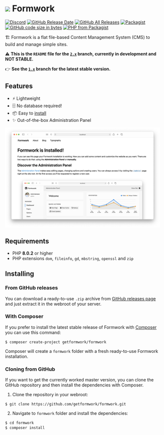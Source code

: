 # <img src="panel/assets/images/icon.svg" height="28"> Formwork

[![Discord](https://img.shields.io/discord/637658168754831380?color=%235865f2&label=chat&logo=discord&logoColor=%23fff)](https://discord.gg/5Q3BmNY)
[![GitHub Release Date](https://img.shields.io/github/release-date/getformwork/formwork.svg)](https://github.com/getformwork/formwork/releases/latest)
[![GitHub All Releases](https://img.shields.io/github/downloads/getformwork/formwork/total.svg)](https://github.com/getformwork/formwork/releases)
[![Packagist](https://img.shields.io/packagist/dt/getformwork/formwork.svg?color=%23f28d1a&label=Packagist%20downloads)](https://packagist.org/packages/getformwork/formwork)
[![GitHub code size in bytes](https://img.shields.io/github/languages/code-size/getformwork/formwork.svg)]()
[![PHP from Packagist](https://img.shields.io/packagist/php-v/getformwork/formwork.svg?version=2.x-dev)](#requirements)

🏗 Formwork is a flat file-based Content Management System (CMS) to build and manage simple sites.

⚠️ **This is the `README` file for the [`2.x`](https://github.com/getformwork/formwork/tree/2.x) branch, currently in development and NOT STABLE.**

👉 **See the [`1.x`](https://github.com/getformwork/formwork/tree/1.x) branch for the latest stable version.**

## Features
- ⚡️ Lightweight
- 🗄 No database required!
- 📦 Easy to [install](#installing)
- ✨ Out-of-the-box Administration Panel

![](site/content/index/formwork.png)

## Requirements
- PHP **8.0.2** or higher
- PHP extensions `dom`, `fileinfo`, `gd`, `mbstring`, `openssl` and `zip`

## Installing

### From GitHub releases
You can download a ready-to-use `.zip` archive from [GitHub releases page](https://github.com/getformwork/formwork/releases) and just extract it in the webroot of your server.

### With Composer
If you prefer to install the latest stable release of Formwork with [Composer](https://getcomposer.org/) you can use this command:

```
$ composer create-project getformwork/formwork
```

Composer will create a `formwork` folder with a fresh ready-to-use Formwork installation.

### Cloning from GitHub
If you want to get the currently worked master version, you can clone the GitHub repository and then install the dependencies with Composer.

1. Clone the repository in your webroot:

```
$ git clone https://github.com/getformwork/formwork.git
```

2. Navigate to `formwork` folder and install the dependencies:

```
$ cd formwork
$ composer install
```
